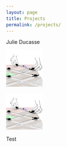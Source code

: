```yaml
---
layout: page
title: Projects
permalink: /projects/
---
```



Julie Ducasse

![image](thumbnail.png)

<img class="img" src="thumbnail.png">

Test
